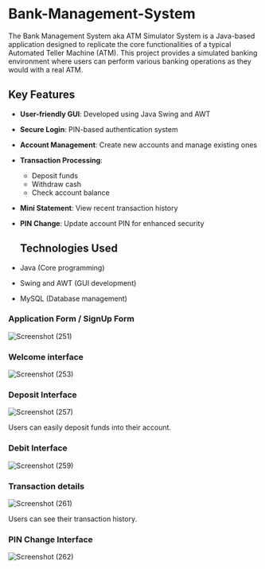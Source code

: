 # Bank-Management-System
The Bank Management System aka ATM Simulator System is a Java-based application designed to replicate the core functionalities of a typical Automated Teller Machine (ATM). This project provides a simulated banking environment where users can perform various banking operations as they would with a real ATM.

## Key Features
- **User-friendly GUI**: Developed using Java Swing and AWT
- **Secure Login**: PIN-based authentication system
- **Account Management**: Create new accounts and manage existing ones
- **Transaction Processing**: 
  - Deposit funds
  - Withdraw cash
  - Check account balance
- **Mini Statement**: View recent transaction history
- **PIN Change**: Update account PIN for enhanced security

  ## Technologies Used
- Java (Core programming)
- Swing and AWT (GUI development)
- MySQL (Database management)


### Application Form / SignUp Form
![Screenshot (251)](https://github.com/user-attachments/assets/d6b2023a-6f57-44d1-a2bf-cc12cfb34da8)

### Welcome interface

![Screenshot (253)](https://github.com/user-attachments/assets/bbda1d7f-d2b6-4372-a888-3eb152b73cd7)

### Deposit Interface

![Screenshot (257)](https://github.com/user-attachments/assets/1216c788-03db-44e0-a527-fdad7c38824e)

Users can easily deposit funds into their account.
### Debit Interface

![Screenshot (259)](https://github.com/user-attachments/assets/729f3a97-b25f-4759-88f0-f2e99ac223af)

### Transaction details
![Screenshot (261)](https://github.com/user-attachments/assets/ee7f477c-d821-4015-a392-cd274ca88fe6)

Users can see their transaction history.

### PIN Change Interface

![Screenshot (262)](https://github.com/user-attachments/assets/4b87837c-d142-436a-8556-964b7a1db1aa)

